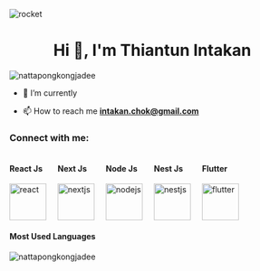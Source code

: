 ![rocket](https://user-images.githubusercontent.com/105087810/195887346-a3406c72-ddce-4af1-9ae5-b4680c403e12.gif)


<h1 align="center">Hi 👋, I'm Thiantun Intakan</h1>
<p align="left"> <img src="https://komarev.com/ghpvc/?username=nattapongkongjadee&label=Profile%20views&color=0e75b6&style=flat" alt="nattapongkongjadee" /> </p>

- 🌱 I’m currently 

- 📫 How to reach me **intakan.chok@gmail.com**

<h3 align="left">Connect with me:</h3>
<p align="left">
</p>

<div style="display: flex; flex-direction: row; align-items: center;">
  <div style="margin-right: 20px;">
    <h4>React Js</h4>
    <img src="https://img.icons8.com/ultraviolet/40/react--v1.png" width="65" height="65" alt="react" />
  </div>

  <div style="margin-right: 20px;">
    <h4>Next Js</h4>
    <img src="https://upload.wikimedia.org/wikipedia/commons/8/8e/Nextjs-logo.svg" width="65" height="65" alt="nextjs" />
  </div>

  <div style="margin-right: 20px;">
    <h4>Node Js</h4>
    <a href="https://logowik.com/nodejs-vector-logo-4392.html">
      <img src="https://logowik.com/content/uploads/images/nodejs.jpg" width="65" height="65" alt="nodejs" />
    </a>
  </div>

  <div style="margin-right: 20px;">
    <h4>Nest Js</h4>
    <a href="https://logowik.com/nestjs-node-js-logo-vector-71288.html">
      <img src="https://logowik.com/content/uploads/images/nestjs-node-js5572.logowik.com.webp" width="65" height="65" alt="nestjs" />
    </a>
  </div>

  <div style="margin-right: 20px;">
    <h4>Flutter</h4>
    <img src="https://img.icons8.com/color/48/flutter.png" width="65" height="65" alt="flutter" />
  </div>
</div>
  <div>
    <h4>Most Used Languages</h4>
    <img src="https://github-readme-stats.vercel.app/api/top-langs?username=nattapongkongjadee&show_icons=true&locale=en&layout=compact" alt="nattapongkongjadee" />
  </div>
</div>
